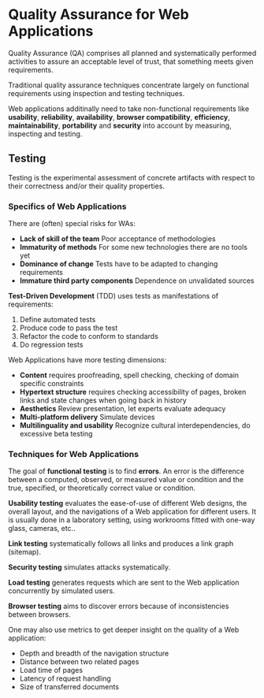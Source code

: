 # Quality Assurance for Web Applications

Quality Assurance (QA) comprises all planned and systematically performed activities to assure an acceptable level of trust, that something meets given requirements.

Traditional quality assurance techniques concentrate largely on functional requirements using inspection and testing techniques.

Web applications additinally need to take non-functional requirements like **usability**, **reliability**, **availability**, **browser compatibility**, **efficiency**, **maintainability**, **portability** and **security** into account by measuring, inspecting and testing.


## Testing
Testing is the experimental assessment of concrete artifacts with respect to their correctness and/or their quality properties.

### Specifics of Web Applications
There are (often) special risks for WAs:

* **Lack of skill of the team** Poor acceptance of methodologies
* **Immaturity of methods** For some new technologies there are no tools yet
* **Dominance of change** Tests have to be adapted to changing requirements
* **Immature third party components** Dependence on unvalidated sources

**Test-Driven Development** (TDD) uses tests as manifestations of requirements:
1. Define automated tests
2. Produce code to pass the test
3. Refactor the code to conform to standards
4. Do regression tests

Web Applications have more testing dimensions:

* **Content** requires proofreading, spell checking, checking of domain specific constraints
* **Hypertext structure** requires checking accessibility of pages, broken links and state changes when going back in history
* **Aesthetics** Review presentation, let experts evaluate adequacy
* **Multi-platform delivery** Simulate devices
* **Multilinguality and usability** Recognize cultural interdependencies, do excessive beta testing


### Techniques for Web Applications
The goal of **functional testing** is to find **errors**. An error is the difference between a computed, observed, or measured value or condition and the true, specified, or theoretically correct value or condition.

**Usability testing** evaluates the ease-of-use of different Web designs, the overall layout, and the navigations of a Web application for different users. It is usually done in a laboratory setting, using workrooms fitted with one-way glass, cameras, etc..

**Link testing** systematically follows all links and produces a link graph (sitemap).

**Security testing** simulates attacks systematically.

**Load testing** generates requests which are sent to the Web application concurrently by simulated users.

**Browser testing** aims to discover errors because of inconsistencies between browsers.

One may also use metrics to get deeper insight on the quality of a Web application:

* Depth and breadth of the navigation structure
* Distance between two related pages
* Load time of pages
* Latency of request handling
* Size of transferred documents

